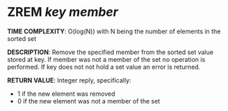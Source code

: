 # ZREM *key member*

**TIME COMPLEXITY**:
O(log(N)) with N being the number of elements in the sorted set

**DESCRIPTION**:
Remove the specified member from the sorted set value stored at key. If
member was not a member of the set no operation is performed. If key does not
not hold a set value an error is returned.

**RETURN VALUE**:
Integer reply, specifically:

* 1 if the new element was removed
* 0 if the new element was not a member of the set
